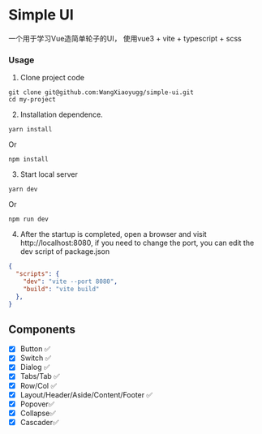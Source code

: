 # Simple UI
一个用于学习Vue造简单轮子的UI， 使用vue3 + vite + typescript + scss 

### Usage
1. Clone project code

```git
git clone git@github.com:WangXiaoyugg/simple-ui.git
cd my-project
```

2. Installation dependence.

```
yarn install
```
Or
```
npm install
```
3. Start local server 

```
yarn dev
```
Or 
```
npm run dev
```

4. After the startup is completed, open a browser and visit http://localhost:8080, if you need to change the port, you can edit the dev script of package.json 

```json
{
  "scripts": {
    "dev": "vite --port 8080",
    "build": "vite build"
  },
}
```

## Components
- [x] Button ✅
- [x] Switch ✅
- [x] Dialog ✅
- [x] Tabs/Tab ✅
- [x] Row/Col ✅
- [x] Layout/Header/Aside/Content/Footer ✅
- [x] Popover✅
- [x] Collapse✅
- [x] Cascader✅
